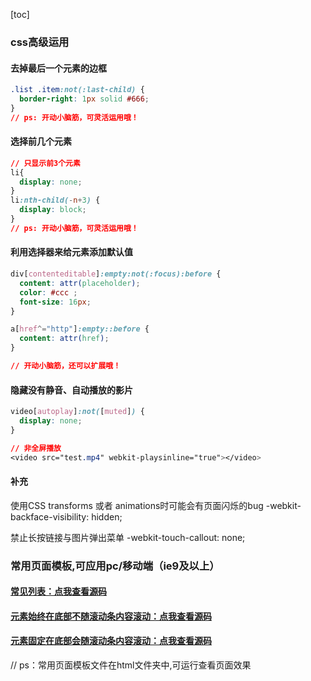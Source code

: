[toc]
### css高级运用
#### 去掉最后一个元素的边框
```css
.list .item:not(:last-child) {
  border-right: 1px solid #666;
}
// ps: 开动小脑筋，可灵活运用哦！
```


#### 选择前几个元素
```css
// 只显示前3个元素
li{
  display: none;
}
li:nth-child(-n+3) {
  display: block;
}
// ps: 开动小脑筋，可灵活运用哦！
```

#### 利用选择器来给元素添加默认值
```css
div[contenteditable]:empty:not(:focus):before {
  content: attr(placeholder);
  color: #ccc ;
  font-size: 16px;
}

a[href^="http"]:empty::before {
  content: attr(href);
}

// 开动小脑筋，还可以扩展哦！
```


#### 隐藏没有静音、自动播放的影片
```css
video[autoplay]:not([muted]) {
  display: none;
}

// 非全屏播放
<video src="test.mp4" webkit-playsinline="true"></video>
```

#### 补充
使用CSS transforms 或者 animations时可能会有页面闪烁的bug
-webkit-backface-visibility: hidden;

禁止长按链接与图片弹出菜单
-webkit-touch-callout: none;
### 常用页面模板,可应用pc/移动端（ie9及以上）
#### [常见列表：点我查看源码](./html/list.html)
#### [元素始终在底部不随滚动条内容滚动：点我查看源码](./html/footer.html)
#### [元素固定在底部会随滚动条内容滚动：点我查看源码](./html/footer.html)

// ps：常用页面模板文件在html文件夹中,可运行查看页面效果
